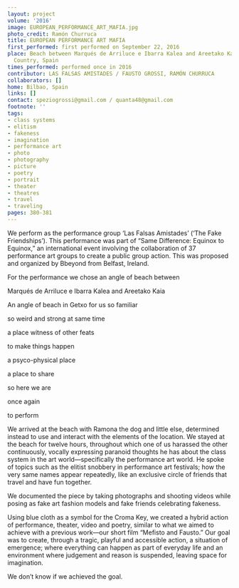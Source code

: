 ```yaml
---
layout: project
volume: '2016'
image: EUROPEAN_PERFORMANCE_ART_MAFIA.jpg
photo_credit: Ramón Churruca
title: EUROPEAN PERFORMANCE ART MAFIA
first_performed: first performed on September 22, 2016
place: Beach between Marqués de Arriluce e Ibarra Kalea and Areetako Kaia, Basque
  Country, Spain
times_performed: performed once in 2016
contributor: LAS FALSAS AMISTADES / FAUSTO GROSSI, RAMÓN CHURRUCA
collaborators: []
home: Bilbao, Spain
links: []
contact: speziogrossi@gmail.com / quanta48@gmail.com
footnote: ''
tags:
- class systems
- elitism
- fakeness
- imagination
- performance art
- photo
- photography
- picture
- poetry
- portrait
- theater
- theatres
- travel
- traveling
pages: 380-381
---
```


We perform as the performance group ‘Las Falsas Amistades’ (‘The Fake Friendships’). This performance was part of “Same Difference: Equinox to Equinox,” an international event involving the collaboration of 37 performance art groups to create a public group action. This was proposed and organized by Bbeyond from Belfast, Ireland.

For the performance we chose an angle of beach between

Marqués de Arriluce e Ibarra Kalea and Areetako Kaia

An angle of beach in Getxo for us so familiar

so weird and strong at same time

a place witness of other feats

to make things happen

a psyco-physical place

a place to share

so here we are

once again

to perform

We arrived at the beach with Ramona the dog and little else, determined instead to use and interact with the elements of the location. We stayed at the beach for twelve hours, throughout which one of us harassed the other continuously, vocally expressing paranoid thoughts he has about the class system in the art world—specifically the performance art world. He spoke of topics such as the elitist snobbery in performance art festivals; how the very same names appear repeatedly, like an exclusive circle of friends that travel and have fun together.

We documented the piece by taking photographs and shooting videos while posing as fake art fashion models and fake friends celebrating fakeness.

Using blue cloth as a symbol for the Croma Key, we created a hybrid action of performance, theater, video and poetry, similar to what we aimed to achieve with a previous work—our short film “Mefisto and Fausto.” Our goal was to create, through a tragic, playful and accessible action, a situation of emergence; where everything can happen as part of everyday life and an environment where judgement and reason is suspended, leaving space for imagination.

We don’t know if we achieved the goal.
